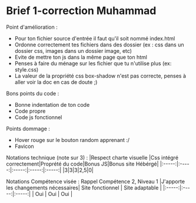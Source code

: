 # Brief 1-correction Muhammad

Point d'amélioration : 
- Pour ton fichier source d'entrée il faut qu'il soit nommé index.html
- Ordonne correctement tes fichiers dans des dossier (ex : css dans un dossier css, images dans un dossier image, etc)
- Evite de mettre ton js dans la même page que ton html 
- Penses à faire du ménage sur les fichier que tu n'utilise plus (ex: style.css)
- La valeur de la propriété css box-shadow n'est pas correcte, penses à aller voir la doc en cas de doute ;) 


Bons points du code : 
- Bonne indentation de ton code 
- Code propre
- Code js fonctionnel

Points dommage :
- Hover rouge sur le bouton random apprenant :/
- Favicon


Notations technique (note sur 3) : 
|Respect charte visuelle |Css intégré correctement|Proprété du code|Bonus JS|Bonus site Hébérgé|
|:-----:|:-----:|:-----:|:-----:|:-----:|
|3|3|3|2,5|0|

Notations Compétence visée : Rappel Compétence 2, Niveau 1 
|J'apporte les changements nécessaires| Site fonctionnel | Site adaptable |
|:-----:|:-----:|:-----:|
| Oui | Oui | Oui | 
